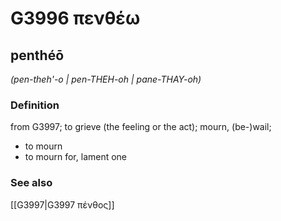 # G3996 πενθέω

## penthéō

_(pen-theh'-o | pen-THEH-oh | pane-THAY-oh)_

### Definition

from G3997; to grieve (the feeling or the act); mourn, (be-)wail; 

- to mourn
- to mourn for, lament one

### See also

[[G3997|G3997 πένθος]]
